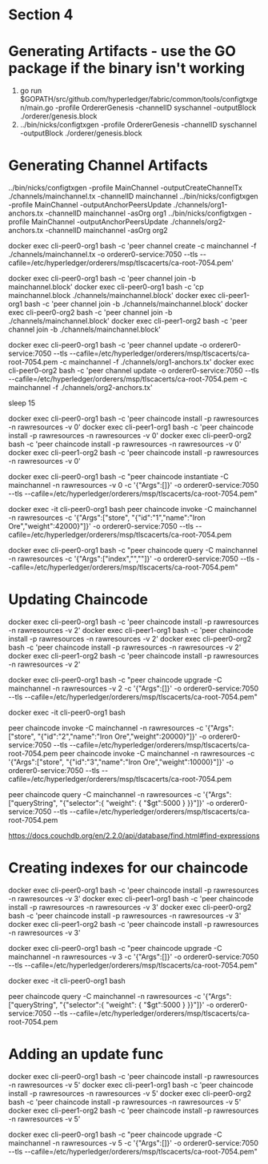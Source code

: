 Section 4
=======


# Generating Artifacts - use the GO package if the binary isn't working
1. go run $GOPATH/src/github.com/hyperledger/fabric/common/tools/configtxgen/main.go -profile OrdererGenesis -channelID syschannel -outputBlock ./orderer/genesis.block
2. ../bin/nicks/configtxgen -profile OrdererGenesis -channelID syschannel -outputBlock ./orderer/genesis.block


# Generating Channel Artifacts
../bin/nicks/configtxgen -profile MainChannel -outputCreateChannelTx ./channels/mainchannel.tx -channelID mainchannel
../bin/nicks/configtxgen -profile MainChannel -outputAnchorPeersUpdate ./channels/org1-anchors.tx -channelID mainchannel -asOrg org1
../bin/nicks/configtxgen -profile MainChannel -outputAnchorPeersUpdate ./channels/org2-anchors.tx -channelID mainchannel -asOrg org2


docker exec cli-peer0-org1 bash -c 'peer channel create -c mainchannel -f ./channels/mainchannel.tx -o orderer0-service:7050 --tls --cafile=/etc/hyperledger/orderers/msp/tlscacerts/ca-root-7054.pem'


docker exec cli-peer0-org1 bash -c 'peer channel join -b mainchannel.block'
docker exec cli-peer0-org1 bash -c 'cp mainchannel.block ./channels/mainchannel.block'
docker exec cli-peer1-org1 bash -c 'peer channel join -b ./channels/mainchannel.block'
docker exec cli-peer0-org2 bash -c 'peer channel join -b ./channels/mainchannel.block'
docker exec cli-peer1-org2 bash -c 'peer channel join -b ./channels/mainchannel.block'

docker exec cli-peer0-org1 bash -c 'peer channel update -o orderer0-service:7050 --tls --cafile=/etc/hyperledger/orderers/msp/tlscacerts/ca-root-7054.pem -c mainchannel -f ./channels/org1-anchors.tx'
docker exec cli-peer0-org2 bash -c 'peer channel update -o orderer0-service:7050 --tls --cafile=/etc/hyperledger/orderers/msp/tlscacerts/ca-root-7054.pem -c mainchannel -f ./channels/org2-anchors.tx'

sleep 15

docker exec cli-peer0-org1 bash -c 'peer chaincode install -p rawresources -n rawresources -v 0'
docker exec cli-peer1-org1 bash -c 'peer chaincode install -p rawresources -n rawresources -v 0'
docker exec cli-peer0-org2 bash -c 'peer chaincode install -p rawresources -n rawresources -v 0'
docker exec cli-peer1-org2 bash -c 'peer chaincode install -p rawresources -n rawresources -v 0'

docker exec cli-peer0-org1 bash -c "peer chaincode instantiate -C mainchannel -n rawresources -v 0 -c '{\"Args\":[]}' -o orderer0-service:7050 --tls --cafile=/etc/hyperledger/orderers/msp/tlscacerts/ca-root-7054.pem"


docker exec -it cli-peer0-org1 bash
peer chaincode invoke -C mainchannel -n rawresources -c '{"Args":["store", "{\"id\":\"1\",\"name\":\"Iron Ore\",\"weight\":42000}"]}' -o orderer0-service:7050 --tls --cafile=/etc/hyperledger/orderers/msp/tlscacerts/ca-root-7054.pem


docker exec cli-peer0-org1 bash -c "peer chaincode query -C mainchannel -n rawresources -c '{\"Args\":[\"index\",\"\",\"\"]}' -o orderer0-service:7050 --tls --cafile=/etc/hyperledger/orderers/msp/tlscacerts/ca-root-7054.pem"

# Updating Chaincode


docker exec cli-peer0-org1 bash -c 'peer chaincode install -p rawresources -n rawresources -v 2'
docker exec cli-peer1-org1 bash -c 'peer chaincode install -p rawresources -n rawresources -v 2'
docker exec cli-peer0-org2 bash -c 'peer chaincode install -p rawresources -n rawresources -v 2'
docker exec cli-peer1-org2 bash -c 'peer chaincode install -p rawresources -n rawresources -v 2'

docker exec cli-peer0-org1 bash -c "peer chaincode upgrade -C mainchannel -n rawresources -v 2 -c '{\"Args\":[]}' -o orderer0-service:7050 --tls --cafile=/etc/hyperledger/orderers/msp/tlscacerts/ca-root-7054.pem"


docker exec -it cli-peer0-org1 bash

peer chaincode invoke -C mainchannel -n rawresources -c '{"Args":["store", "{\"id\":\"2\",\"name\":\"Iron Ore\",\"weight\":20000}"]}' -o orderer0-service:7050 --tls --cafile=/etc/hyperledger/orderers/msp/tlscacerts/ca-root-7054.pem
peer chaincode invoke -C mainchannel -n rawresources -c '{"Args":["store", "{\"id\":\"3\",\"name\":\"Iron Ore\",\"weight\":10000}"]}' -o orderer0-service:7050 --tls --cafile=/etc/hyperledger/orderers/msp/tlscacerts/ca-root-7054.pem

peer chaincode query -C mainchannel -n rawresources -c '{"Args":["queryString", "{\"selector\":{ \"weight\": { \"$gt\":5000 } }}"]}' -o orderer0-service:7050 --tls --cafile=/etc/hyperledger/orderers/msp/tlscacerts/ca-root-7054.pem

https://docs.couchdb.org/en/2.2.0/api/database/find.html#find-expressions


# Creating indexes for our chaincode


docker exec cli-peer0-org1 bash -c 'peer chaincode install -p rawresources -n rawresources -v 3'
docker exec cli-peer1-org1 bash -c 'peer chaincode install -p rawresources -n rawresources -v 3'
docker exec cli-peer0-org2 bash -c 'peer chaincode install -p rawresources -n rawresources -v 3'
docker exec cli-peer1-org2 bash -c 'peer chaincode install -p rawresources -n rawresources -v 3'

docker exec cli-peer0-org1 bash -c "peer chaincode upgrade -C mainchannel -n rawresources -v 3 -c '{\"Args\":[]}' -o orderer0-service:7050 --tls --cafile=/etc/hyperledger/orderers/msp/tlscacerts/ca-root-7054.pem"

docker exec -it cli-peer0-org1 bash

peer chaincode query -C mainchannel -n rawresources -c '{"Args":["queryString", "{\"selector\":{ \"weight\": { \"$gt\":5000 } }}"]}' -o orderer0-service:7050 --tls --cafile=/etc/hyperledger/orderers/msp/tlscacerts/ca-root-7054.pem

# Adding an update func


docker exec cli-peer0-org1 bash -c 'peer chaincode install -p rawresources -n rawresources -v 5'
docker exec cli-peer1-org1 bash -c 'peer chaincode install -p rawresources -n rawresources -v 5'
docker exec cli-peer0-org2 bash -c 'peer chaincode install -p rawresources -n rawresources -v 5'
docker exec cli-peer1-org2 bash -c 'peer chaincode install -p rawresources -n rawresources -v 5'

docker exec cli-peer0-org1 bash -c "peer chaincode upgrade -C mainchannel -n rawresources -v 5 -c '{\"Args\":[]}' -o orderer0-service:7050 --tls --cafile=/etc/hyperledger/orderers/msp/tlscacerts/ca-root-7054.pem"